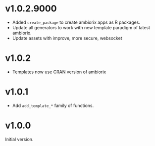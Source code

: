 # v1.0.2.9000

- Added `create_package` to create ambiorix apps as R packages.
- Update all generators to work with new template paradigm of latest ambiorix.
- Update assets with improve, more secure, websocket 

# v1.0.2

- Templates now use CRAN version of ambiorix

# v1.0.1

- Add `add_template_*` family of functions.

# v1.0.0

Initial version.
